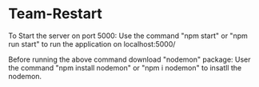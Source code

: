 # Team-Restart

To Start the server on port 5000: 
                                Use the command "npm start" or "npm run start" to run the application on localhost:5000/

Before running the above command download "nodemon" package:
                                User the command "npm install nodemon" or "npm i nodemon" to insatll the nodemon.
